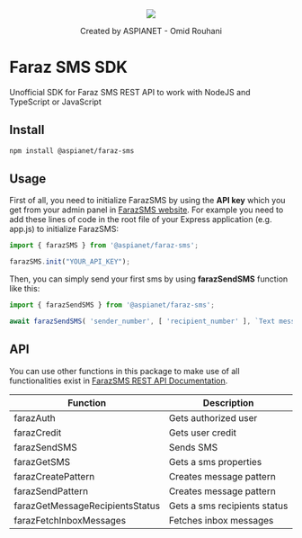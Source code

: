 <div align="center">
  <img align="center" src="https://user-images.githubusercontent.com/5561368/153906136-a4763186-ac81-4764-ad3e-262220b47480.png">
  <br/>
  <p align="center">Created by ASPIANET - Omid Rouhani</p>
</div>



# Faraz SMS SDK
Unofficial SDK for Faraz SMS REST API to work with NodeJS and TypeScript or JavaScript

## Install
```sh
npm install @aspianet/faraz-sms
```
## Usage
First of all, you need to initialize FarazSMS by using the **API key** which you get from your admin panel in [FarazSMS website](https://farazsms.com/).
For example you need to add these lines of code in the root file of your Express application (e.g. app.js) to initialize FarazSMS:
```ts
import { farazSMS } from '@aspianet/faraz-sms';

farazSMS.init("YOUR_API_KEY");
```
Then, you can simply send your first sms by using **farazSendSMS** function like this:
```ts
import { farazSendSMS } from '@aspianet/faraz-sms';

await farazSendSMS( 'sender_number', [ 'recipient_number' ], `Text message to send` );
```
## API
You can use other functions in this package to make use of all functionalities exist in [FarazSMS REST API Documentation](http://docs.ippanel.com/).

| Function | Description |
| -------- | ----------- |
| farazAuth | Gets authorized user |
| farazCredit | Gets user credit |
| farazSendSMS | Sends SMS |
| farazGetSMS | Gets a sms properties |
| farazCreatePattern | Creates message pattern |
| farazSendPattern | Creates message pattern |
| farazGetMessageRecipientsStatus | Gets a sms recipients status |
| farazFetchInboxMessages | Fetches inbox messages |

